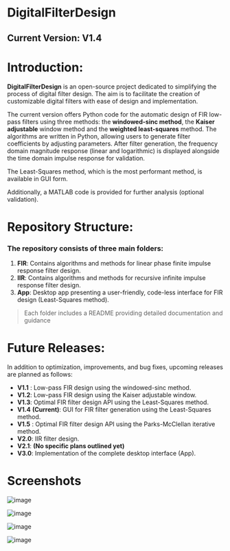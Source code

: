# DigitalFilterDesign
## Current Version: V1.4

# Introduction:
**DigitalFilterDesign** is an open-source project dedicated to simplifying the process of digital filter design. The aim is to facilitate the creation of customizable digital filters with ease of design and implementation.

The current version offers Python code for the automatic design of FIR low-pass filters using three methods: the __**windowed-sinc method**__, the __**Kaiser adjustable**__ window method and the __**weighted least-squares**__ method. The algorithms are written in Python, allowing users to generate filter coefficients by adjusting parameters. After filter generation, the frequency domain magnitude response (linear and logarithmic) is displayed alongside the time domain impulse response for validation.

The Least-Squares method, which is the most performant method, is available in GUI form.

Additionally, a MATLAB code is provided for further analysis (optional validation).

# Repository Structure:
### The repository consists of three main folders:

1. **FIR**: Contains algorithms and methods for linear phase finite impulse response filter design.
2. **IIR**: Contains algorithms and methods for recursive infinite impulse response filter design.
3. **App**: Desktop app presenting a user-friendly, code-less interface for FIR design (Least-Squares method).

> Each folder includes a README providing detailed documentation and guidance

# Future Releases:
In addition to optimization, improvements, and bug fixes, upcoming releases are planned as follows:

* **V1.1** : Low-pass FIR design using the windowed-sinc method.
* **V1.2**:  Low-pass FIR design using the Kaiser adjustable window.
* **V1.3**: Optimal FIR filter design API using the Least-Squares method.
* **V1.4** __(Current)__: GUI for FIR filter generation using the Least-Squares method.
* **V1.5** : Optimal FIR filter design API using the Parks-McClellan iterative method.
* **V2.0**: IIR filter design.
* **V2.1**: __(No specific plans outlined yet)__
* **V3.0**: Implementation of the complete desktop interface (App).

# Screenshots

![image](https://github.com/Fadi-Eid/DigitalFilterDesign/assets/113466842/0a990d04-e96a-4c20-b4c4-01e17451362c)



![image](https://github.com/Fadi-Eid/DigitalFilterDesign/assets/113466842/4c61a98b-3fa5-4030-b146-67e3712b45cf)



![image](https://github.com/Fadi-Eid/DigitalFilterDesign/assets/113466842/7051e0f1-b517-453f-8b1c-e8f48ba44d91)



![image](https://github.com/Fadi-Eid/DigitalFilterDesign/assets/113466842/b1b66916-b96e-47c0-acf2-c619b1fb0ec9)


